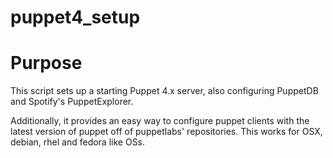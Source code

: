 # puppet4_setup

Purpose
=======

This script sets up a starting Puppet 4.x server, also configuring PuppetDB and Spotify's PuppetExplorer.

Additionally, it provides an easy way to configure puppet clients with the latest version of puppet off of puppetlabs' repositories. This works for OSX, debian, rhel and fedora like OSs.
